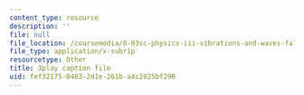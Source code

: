 ```yaml
---
content_type: resource
description: ''
file: null
file_location: /coursemedia/8-03sc-physics-iii-vibrations-and-waves-fall-2016/fef3217504832d1e261ba4c2025bf290_kKIQ1h9UuA.srt
file_type: application/x-subrip
resourcetype: Other
title: 3play caption file
uid: fef32175-0483-2d1e-261b-a4c2025bf290
---
```

